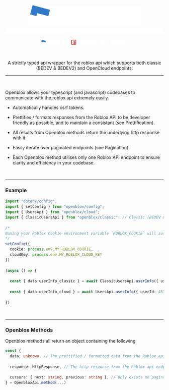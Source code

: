 <div align="center">

  <img src="./assets/logo.svg" height="70px" width="auto" height="auto" />

  <img height="20px" width="100%" src="./assets/invis.png" />

  <div>

  [<img src="./assets/docs.svg" width="auto" height="16px" />](https:/open.blox.wiki)
  <img src="./assets/dot.svg" width="auto" height="16px" />
  [<img src="./assets/package.svg" width="auto" height="16px" />](https://www.npmjs.com/package/openblox)
  <img src="./assets/dot.svg" width="auto" height="16px" />
  [<img src="./assets/repo.svg" width="auto" height="16px" />](https://github.com/MightyPart/openblox)

  </div>

  </br>

  A strictly typed api wrapper for the roblox api which supports both classic (BEDEV & BEDEV2) and OpenCloud endpoints.

  - - -
  
</div>

</br>


Openblox allows your typescript (and javascript) codebases to communicate with the roblox api extremely easily.

- Automatically handles csrf tokens.

- Prettifies / formats responses from the Roblox API to be developer friendly as possible, and to maintain a consistant (see Prettification).
- All results from Openblox methods return the underlying http response with it.

- Easily iterate over paginated endpoints (see Pagination).

- Each Openblox method utilises only one Roblox API endpoint to ensure clarity and efficiency in your codebase.

</br>

- - -

<h3>Example</h3>

```ts
import "dotenv/config";
import { setConfig } from "openblox/config";
import { UsersApi } from "openblox/cloud";
import { ClassicUsersApi } from "openblox/classic"; // Classic (BEDEV & BEDEV2) APIs will always be prefixed with `Classic`.

/*
Naming your Roblox Cookie environment variable `ROBLOX_COOKIE` will automatically import it into your Openblox config, therefore voiding the need to set it in the config manually. Similarly, naming your OpenCloud API Key environment variable `ROBLOX_CLOUD_KEY` will also automatically import it into your Openblox config.
*/
setConfig({
  cookie: process.env.MY_ROBLOX_COOKIE,
  cloudKey: process.env.MY_ROBLOX_CLOUD_KEY
})

(async () => {

  const { data:userInfo_classic } = await ClassicUsersApi.userInfo({ userId: 45348281 })

  const { data:userInfo_cloud } = await UsersApi.userInfo({ userId: 45348281 })

})
```

</br>

- - -

<h3>Openblox Methods</h3>

Openblox methods all return an object containing the following
```ts
const {
  data: unknown, // The prettified / formatted data from the Roblox api endpoint (As an optimisation, prettification / formatting only happens once accessed / destructured).

  response: HttpResponse, // The http response from the Roblox api endpoint. The raw unprettified data can be accessed via `response.body`.

  cursors: { next: string, previous: string }, // Only exists on paginated endpoints. Contains the previous and next cursor.
} = OpenbloxApi.method(...)
```
